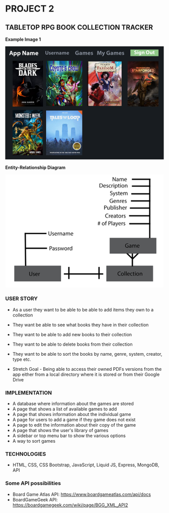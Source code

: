 # PROJECT 2 #

## TABLETOP RPG BOOK COLLECTION TRACKER ##

**Example Image 1**

![a picture of an example of the app](images/example1.png)

**Entity-Relationship Diagram** 

![a picture of the entity-relationship diagram](images/erm.png)

### USER STORY 

- As a user they want to be able to be able to add items they own to a collection
- They want be able to see what books they have in their collection 
- They want to be able to add new books to their collection 
- They want to be able to delete books from their collection
- They want to be able to sort the books by name, genre, system, creator, type etc. 

- Stretch Goal - Being able to access their owned PDFs versions from the app either from a local directory where it is stored or from their Google Drive

### IMPLEMENTATION 

- A database where information about the games are stored
- A page that shows a list of available games to add
- A page that shows information about the individual game 
- A page for users to add a game if they game does not exist 
- A page to edit the information about their copy of the game 
- A page that shows the user's library of games
- A sidebar or top menu bar to show the various options 
- A way to sort games

### TECHNOLOGIES 

- HTML, CSS, CSS Bootstrap, JavaScript, Liquid JS, Express, MongoDB, API

### Some API possibilities

- Board Game Atlas API: https://www.boardgameatlas.com/api/docs
- BoardGameGeek API: https://boardgamegeek.com/wiki/page/BGG_XML_API2